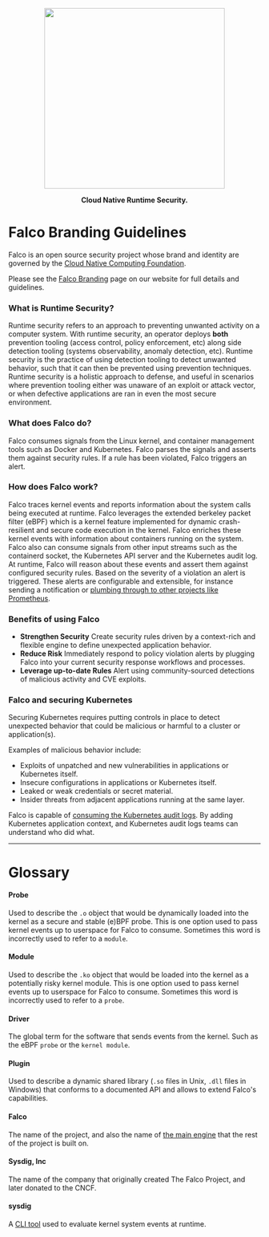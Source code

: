 <p align="center"><img src="primary-logo.png" width="360"></p>
<p align="center"><b>Cloud Native Runtime Security.</b></p>

# Falco Branding Guidelines

Falco is an open source security project whose brand and identity are governed by the [Cloud Native Computing Foundation](https://www.linuxfoundation.org/legal/trademark-usage).

Please see the [Falco Branding](https://falco.org/falco-brand) page on our website for full details and guidelines.

### What is Runtime Security?

Runtime security refers to an approach to preventing unwanted activity on a computer system. 
With runtime security, an operator deploys **both** prevention tooling (access control, policy enforcement, etc) along side detection tooling (systems observability, anomaly detection, etc).
Runtime security is the practice of using detection tooling to detect unwanted behavior, such that it can then be prevented using prevention techniques.
Runtime security is a holistic approach to defense, and useful in scenarios where prevention tooling either was unaware of an exploit or attack vector, or when defective applications are ran in even the most secure environment.

### What does Falco do?

Falco consumes signals from the Linux kernel, and container management tools such as Docker and Kubernetes.
Falco parses the signals and asserts them against security rules.
If a rule has been violated, Falco triggers an alert. 

### How does Falco work?

Falco traces kernel events and reports information about the system calls being executed at runtime.
Falco leverages the extended berkeley packet filter (eBPF) which is a kernel feature implemented for dynamic crash-resilient and secure code execution in the kernel. 
Falco enriches these kernel events with information about containers running on the system.
Falco also can consume signals from other input streams such as the containerd socket, the Kubernetes API server and the Kubernetes audit log.
At runtime, Falco will reason about these events and assert them against configured security rules.
Based on the severity of a violation an alert is triggered.
These alerts are configurable and extensible, for instance sending a notification or [plumbing through to other projects like Prometheus](https://github.com/falcosecurity/falco-exporter). 

### Benefits of using Falco

 - **Strengthen Security** Create security rules driven by a context-rich and flexible engine to define unexpected application behavior.
 - **Reduce Risk** Immediately respond to policy violation alerts by plugging Falco into your current security response workflows and processes.
 - **Leverage up-to-date Rules** Alert using community-sourced detections of malicious activity and CVE exploits.
    
### Falco and securing Kubernetes

Securing Kubernetes requires putting controls in place to detect unexpected behavior that could be malicious or harmful to a cluster or application(s). 

Examples of malicious behavior include: 

 - Exploits of unpatched and new vulnerabilities in applications or Kubernetes itself. 
 - Insecure configurations in applications or Kubernetes itself. 
 - Leaked or weak credentials or secret material.
 - Insider threats from adjacent applications running at the same layer. 

Falco is capable of [consuming the Kubernetes audit logs](https://kubernetes.io/docs/tasks/debug-application-cluster/falco/#use-falco-to-collect-audit-events).
By adding Kubernetes application context, and Kubernetes audit logs teams can understand who did what.

---

# Glossary 

#### Probe

Used to describe the `.o` object that would be dynamically loaded into the kernel as a secure and stable (e)BPF probe. 
This is one option used to pass kernel events up to userspace for Falco to consume.
Sometimes this word is incorrectly used to refer to a `module`.

#### Module

Used to describe the `.ko` object that would be loaded into the kernel as a potentially risky kernel module.
This is one option used to pass kernel events up to userspace for Falco to consume.
Sometimes this word is incorrectly used to refer to a `probe`.

#### Driver 

The global term for the software that sends events from the kernel. Such as the eBPF `probe` or the `kernel module`.

#### Plugin

Used to describe a dynamic shared library (`.so` files in Unix, `.dll` files in Windows) that conforms to a documented API and allows to extend Falco's capabilities.

#### Falco

The name of the project, and also the name of [the main engine](https://github.com/falcosecurity/falco) that the rest of the project is built on.

#### Sysdig, Inc

The name of the company that originally created The Falco Project, and later donated to the CNCF.

#### sysdig 

A [CLI tool](https://github.com/draios/sysdig) used to evaluate kernel system events at runtime. 

